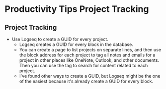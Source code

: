 # Productivity Tips Project Tracking

## Project Tracking

* Use Logseq to create a GUID for every project.
  * Logseq creates a GUID for every block in the database.
  * You can create a page to list projects on separate lines, and then use the block address for each project to tag all notes and emails for a project in other places like OneNote, Outlook, and other documents. Then you can use the tag to search for content related to each project.
  * I've found other ways to create a GUID, but Logseq might be the one of the easiest because it's already create a GUID for every block.
